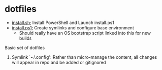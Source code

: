 # dotfiles

- [install.sh](./install.sh); Install PowerShell and Launch install.ps1
- [install.ps1](./install.ps1); Create symlinks and configure base environment
  - Should really have an OS bootstrap script linked into this for new builds

Basic set of dotfiles

1. Symlink `~/.config': Rather than micro-manage the content, all changes will 
  appear in repo and be added or gitignored